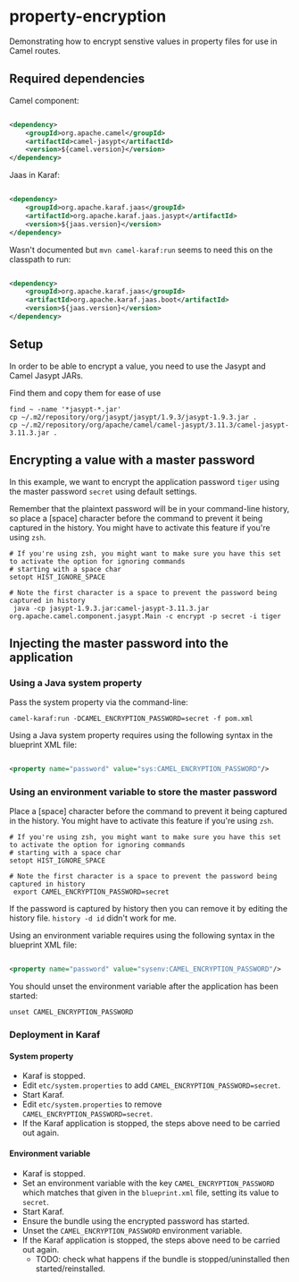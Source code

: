 # property-encryption

Demonstrating how to encrypt senstive values in property files for use in Camel routes.

## Required dependencies

Camel component:

```xml

<dependency>
    <groupId>org.apache.camel</groupId>
    <artifactId>camel-jasypt</artifactId>
    <version>${camel.version}</version>
</dependency>
```

Jaas in Karaf:

```xml

<dependency>
    <groupId>org.apache.karaf.jaas</groupId>
    <artifactId>org.apache.karaf.jaas.jasypt</artifactId>
    <version>${jaas.version}</version>
</dependency>
```

Wasn't documented but `mvn camel-karaf:run` seems to need this on the classpath to run:

```xml

<dependency>
    <groupId>org.apache.karaf.jaas</groupId>
    <artifactId>org.apache.karaf.jaas.boot</artifactId>
    <version>${jaas.version}</version>
</dependency>
```

## Setup

In order to be able to encrypt a value, you need to use the Jasypt and Camel Jasypt JARs.

Find them and copy them for ease of use

```shell
find ~ -name '*jasypt-*.jar'
cp ~/.m2/repository/org/jasypt/jasypt/1.9.3/jasypt-1.9.3.jar .
cp ~/.m2/repository/org/apache/camel/camel-jasypt/3.11.3/camel-jasypt-3.11.3.jar .
```

## Encrypting a value with a master password

In this example, we want to encrypt the application password `tiger` using the master password `secret` using default
settings.

Remember that the plaintext password will be in your command-line history, so place a [space] character before the
command to prevent it being captured in the history. You might have to activate this feature if you're using `zsh`.

```shell
# If you're using zsh, you might want to make sure you have this set to activate the option for ignoring commands
# starting with a space char 
setopt HIST_IGNORE_SPACE

# Note the first character is a space to prevent the password being captured in history
 java -cp jasypt-1.9.3.jar:camel-jasypt-3.11.3.jar org.apache.camel.component.jasypt.Main -c encrypt -p secret -i tiger
```

## Injecting the master password into the application

### Using a Java system property

Pass the system property via the command-line:

```shell
camel-karaf:run -DCAMEL_ENCRYPTION_PASSWORD=secret -f pom.xml
```

Using a Java system property requires using the following syntax in the blueprint XML file:

```xml

<property name="password" value="sys:CAMEL_ENCRYPTION_PASSWORD"/>
```

### Using an environment variable to store the master password

Place a [space] character before the command to prevent it being captured in the history. You might have to activate
this feature if you're using `zsh`.

```shell
# If you're using zsh, you might want to make sure you have this set to activate the option for ignoring commands
# starting with a space char 
setopt HIST_IGNORE_SPACE

# Note the first character is a space to prevent the password being captured in history
 export CAMEL_ENCRYPTION_PASSWORD=secret
```

If the password is captured by history then you can remove it by editing the history file. `history -d id` didn't work
for me.

Using an environment variable requires using the following syntax in the blueprint XML file:

```xml

<property name="password" value="sysenv:CAMEL_ENCRYPTION_PASSWORD"/>
```

You should unset the environment variable after the application has been started:

```shell
unset CAMEL_ENCRYPTION_PASSWORD
```

### Deployment in Karaf

#### System property

- Karaf is stopped.
- Edit `etc/system.properties` to add `CAMEL_ENCRYPTION_PASSWORD=secret`.
- Start Karaf.
- Edit `etc/system.properties` to remove `CAMEL_ENCRYPTION_PASSWORD=secret`.
- If the Karaf application is stopped, the steps above need to be carried out again.

#### Environment variable

- Karaf is stopped.
- Set an environment variable with the key `CAMEL_ENCRYPTION_PASSWORD` which matches that given in the `blueprint.xml`
  file, setting its value to `secret`.
- Start Karaf.
- Ensure the bundle using the encrypted password has started.
- Unset the `CAMEL_ENCRYPTION_PASSWORD` environment variable.
- If the Karaf application is stopped, the steps above need to be carried out again.
    - TODO: check what happens if the bundle is stopped/uninstalled then started/reinstalled.